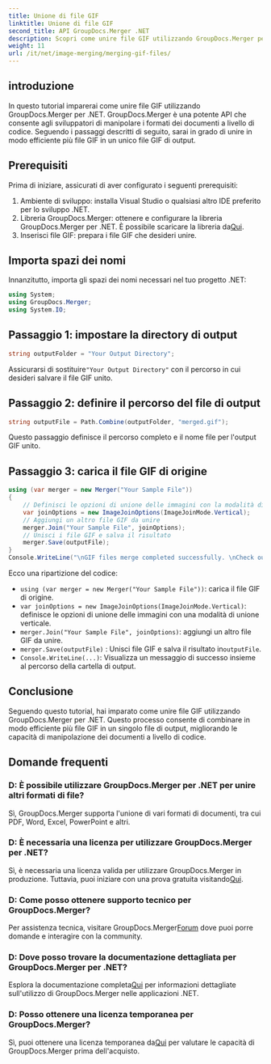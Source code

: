 ```yaml
---
title: Unione di file GIF
linktitle: Unione di file GIF
second_title: API GroupDocs.Merger .NET
description: Scopri come unire file GIF utilizzando GroupDocs.Merger per .NET. Combina più GIF in modo programmatico con istruzioni dettagliate.
weight: 11
url: /it/net/image-merging/merging-gif-files/
---
```

## introduzione
In questo tutorial imparerai come unire file GIF utilizzando GroupDocs.Merger per .NET. GroupDocs.Merger è una potente API che consente agli sviluppatori di manipolare i formati dei documenti a livello di codice. Seguendo i passaggi descritti di seguito, sarai in grado di unire in modo efficiente più file GIF in un unico file GIF di output.
## Prerequisiti
Prima di iniziare, assicurati di aver configurato i seguenti prerequisiti:
1. Ambiente di sviluppo: installa Visual Studio o qualsiasi altro IDE preferito per lo sviluppo .NET.
2.  Libreria GroupDocs.Merger: ottenere e configurare la libreria GroupDocs.Merger per .NET. È possibile scaricare la libreria da[Qui](https://releases.groupdocs.com/merger/net/).
3. Inserisci file GIF: prepara i file GIF che desideri unire.

## Importa spazi dei nomi
Innanzitutto, importa gli spazi dei nomi necessari nel tuo progetto .NET:
```csharp
using System; 
using GroupDocs.Merger;
using System.IO;
```
## Passaggio 1: impostare la directory di output
```csharp
string outputFolder = "Your Output Directory";
```
 Assicurarsi di sostituire`"Your Output Directory"` con il percorso in cui desideri salvare il file GIF unito.
## Passaggio 2: definire il percorso del file di output
```csharp
string outputFile = Path.Combine(outputFolder, "merged.gif");
```
Questo passaggio definisce il percorso completo e il nome file per l'output GIF unito.
## Passaggio 3: carica il file GIF di origine
```csharp
using (var merger = new Merger("Your Sample File"))
{
    // Definisci le opzioni di unione delle immagini con la modalità di unione verticale
    var joinOptions = new ImageJoinOptions(ImageJoinMode.Vertical);
    // Aggiungi un altro file GIF da unire
    merger.Join("Your Sample File", joinOptions);
    // Unisci i file GIF e salva il risultato
    merger.Save(outputFile);
}
Console.WriteLine("\nGIF files merge completed successfully. \nCheck output in {0}", outputFolder);
```
Ecco una ripartizione del codice:
- `using (var merger = new Merger("Your Sample File"))`: carica il file GIF di origine.
- `var joinOptions = new ImageJoinOptions(ImageJoinMode.Vertical)`: definisce le opzioni di unione delle immagini con una modalità di unione verticale.
- `merger.Join("Your Sample File", joinOptions)`: aggiungi un altro file GIF da unire.
- `merger.Save(outputFile)` : Unisci file GIF e salva il risultato in`outputFile`.
- `Console.WriteLine(...)`: Visualizza un messaggio di successo insieme al percorso della cartella di output.

## Conclusione
Seguendo questo tutorial, hai imparato come unire file GIF utilizzando GroupDocs.Merger per .NET. Questo processo consente di combinare in modo efficiente più file GIF in un singolo file di output, migliorando le capacità di manipolazione dei documenti a livello di codice.

## Domande frequenti
### D: È possibile utilizzare GroupDocs.Merger per .NET per unire altri formati di file?
Sì, GroupDocs.Merger supporta l'unione di vari formati di documenti, tra cui PDF, Word, Excel, PowerPoint e altri.
### D: È necessaria una licenza per utilizzare GroupDocs.Merger per .NET?
 Sì, è necessaria una licenza valida per utilizzare GroupDocs.Merger in produzione. Tuttavia, puoi iniziare con una prova gratuita visitando[Qui](https://releases.groupdocs.com/).
### D: Come posso ottenere supporto tecnico per GroupDocs.Merger?
 Per assistenza tecnica, visitare GroupDocs.Merger[Forum](https://forum.groupdocs.com/c/merger/32) dove puoi porre domande e interagire con la community.
### D: Dove posso trovare la documentazione dettagliata per GroupDocs.Merger per .NET?
 Esplora la documentazione completa[Qui](https://tutorials.groupdocs.com/merger/net/) per informazioni dettagliate sull'utilizzo di GroupDocs.Merger nelle applicazioni .NET.
### D: Posso ottenere una licenza temporanea per GroupDocs.Merger?
 Sì, puoi ottenere una licenza temporanea da[Qui](https://purchase.groupdocs.com/temporary-license/) per valutare le capacità di GroupDocs.Merger prima dell'acquisto.